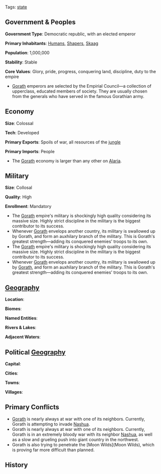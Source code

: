 Tags: [state](States)

## Government & Peoples

**Government Type**: Democratic republic, with an elected emperor

**Primary Inhabitants**: [Humans](Humans), [Shapers](Shapers), [Skaag](Skaag)

**Population**: 1,000,000

**Stability**: Stable

**Core Values**: Glory, pride, progress, conquering land, discipline, duty to the empire

- [Gorath](Gorath) emperors are selected by the Empirial Council—a collection of upperclass, educated members of society. They are usually chosen from the generals who have served in the famous Gorathian army.


## Economy

**Size**: Colossal

**Tech**: Developed

**Primary Exports**: Spoils of war, all resources of the [jungle](Jungles)

**Primary Imports**: People

- The [Gorath](Gorath) economy is larger than any other on [Alaria](Alaria). 


## Military

**Size**: Collosal

**Quality**: High

**Enrollment**: Mandatory

- The [Gorath](Gorath) empire's military is shockingly high quality considering its massive size. Highly strict discipline in the military is the biggest contributor to its success.
- Whenever [Gorath](Gorath) envelops another country, its military is swallowed up by Gorath, and form an auxhilary branch of the military. This is Gorath's greatest strength—adding its conquered enemies' troops to its own.
- The [Gorath](Gorath) empire's military is shockingly high quality considering its massive size. Highly strict discipline in the military is the biggest contributor to its success.
- Whenever [Gorath](Gorath) envelops another country, its military is swallowed up by [Gorath](Gorath), and form an auxhilary branch of the military. This is Gorath's greatest strength—adding its conquered enemies' troops to its own. 


## [Geography](Geography)

**Location**: 

**Biomes**: 

**Named Entities**:

**Rivers & Lakes**: 

**Adjacent Waters**: 


## Political [Geography](Geography)

**Capital**: 

**Cities**: 

**Towns**: 

**Villages**: 


## Primary Conflicts

- [Gorath](Gorath) is nearly always at war with one of its neighbors. Currently, Gorath is attempting to invade [Nashua](Nashua).
- Gorath is nearly always at war with one of its neighbors. Currently, Gorath is in an extremely bloody war with its neighbor [Nashua](Nashua), as well as a slow and grueling push into giant country in the northwest.
- Gorath is also trying to penetrate the [Moon Wilds](Moon Wilds), which is proving far more difficult than planned.


## History

